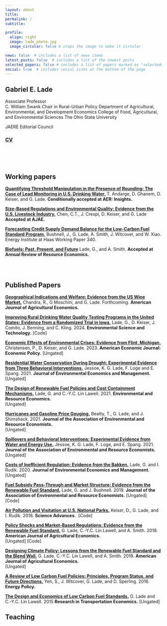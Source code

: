 ```yaml
---
layout: about
title: 
permalink: /
subtitle: 

profile:
  align: right
  image: lade_photo.jpg
  image_circular: false # crops the image to make it circular

news: false  # includes a list of news items
latest_posts: false  # includes a list of the newest posts
selected_papers: false # includes a list of papers marked as "selected={true}"
social: true  # includes social icons at the bottom of the page
---
```


<!-- bundle exec jekyll serve
bin/deploy --user
git push -->

## **Gabriel E. Lade**

Associate Professor  
C. William Swank Chair in Rural-Urban Policy
Department of Agricultural, Environmental, and Development Economics
College of Food, Agricultural, and Environmental Sciences
The Ohio State University

JAERE Editorial Council   

### [CV]()

<br><br><br>

## Working papers

**[Quantifying Threshold Manipulation in the Presence of Rounding: The Case of Lead Monitoring in U.S. Drinking Water.]()** 
T. Andarge, D. Ghanem, D. Keiser, and G. Lade. 
**Conditionally accepted at AER: Insights.**  

**[Size-Based Regulations and Environmental Quality: Evidence from the U.S. Livestock Industry.]()** 
Chen, C.T., J. Crespi, D. Keiser, and G. Lade
**Accepted at AJAE.**  

**[Forecasting Credit Supply Demand Balance for the Low-Carbon Fuel Standard Program.]()** 
Bushnell, J., G. Lade, A. Smith, J. Witcover, and W. Xiao. Energy Institute at Haas Working Paper 340.

**[Biofuels: Past, Present, and Future]()** 
Lade, G., and A. Smith.
**Accepted at Annual Review of Resource Economics.**  


<br><br>

## Published Papers

**[Geographical Indications and Welfare: Evidence from the US Wine Market.]()** 
Chandra, R., G Moschini, and G. Lade. Forthcoming.
**American Journal of Agricultural Economics.**  

**[Improving Rural Drinking Water Quality Testing Programs in the United States: Evidence from a Randomized Trial in Iowa.]()** 
Lade, G., D. Keiser, J. Comito, J. Benning, and C. Kling. 2024. 
**Environmental Science and Technology.** 
[Code]

**[Economic Effects of Environmental Crises: Evidence from Flint, Michigan.]()**
Christensen, P., D. Keiser, and G. Lade. 2023. 
**American Economic Journal: Economic Policy.** 
[Ungated]

**[Residential Water Conservation During Drought: Experimental Evidence from Three Behavioral Interventions.]()**
Jessoe, K. G. Lade, F. Loge and E. Spang. 2021. 
**Journal of Environmental Economics and Management.**  
[Ungated]

**[The Design of Renewable Fuel Policies and Cost Containment Mechanisms.]()**
Lade, G. and C.-Y.C. Lin Lawell. 2021. 
**Environmental and Resource Economics.**  
[Ungated]

**[Hurricanes and Gasoline Price Gouging.]()**
Beatty, T., G. Lade, and J. Shimshack. 2021. 
**Journal of the Association of Environmental and Resource Economists.**  
[Ungated]

**[Spillovers and Behavioral Interventions: Experimental Evidence from Water and Energy Use.]()** 
Jessoe, K. G. Lade, F. Loge, and E. Spang. 2021. 
**Journal of the Association of Environmental and Resource Economists.** 
[Ungated]

**[Costs of Inefficient Regulation: Evidence from the Bakken.]()**
Lade, G. and I. Rudik. 2020. 
**Journal of Environmental Economics and Management.** 
[Ungated]

**[Fuel Subsidy Pass-Through and Market Structure: Evidence from the Renewable Fuel Standard.]()** 
Lade, G. and J. Bushnell. 2019. 
**Journal of the Association of Environmental and Resource Economists.** 
[Ungated] [Code]

**[Air Pollution and Visitation at U.S. National Parks.]()**
Keiser, D., G. Lade, and I. Rudik. 2018. 
**Science Advances.** ​
[Code]

**[Policy Shocks and Market-Based Regulations: Evidence from the Renewable Fuel Standard.]()**
G. Lade, C.-Y.C. Lin Lawell, and A. Smith. 2018. 
**American Journal of Agricultural Economics.**  
[Ungated] [Code] 

**[Designing Climate Policy: Lessons from the Renewable Fuel Standard and the Blend Wall.]()**
G. Lade, C.-Y.C. Lin Lawell, and A. Smith. 2018. 
**American Journal of Agricultural Economics.**  
[Ungated]

**[A Review of Low Carbon Fuel Policies: Principles, Program Status, and Future Directions.]()**
Yeh, S., J. Witcover, G. Lade, and D. Sperling. 2016.  
**Energy Policy.** 

**[The Design and Economics of Low Carbon Fuel Standards.]()**
G. Lade and C.-Y.C. Lin Lawell. 2015
**Research in Transportation Economics.** 
[Ungated]




## Teaching
 
